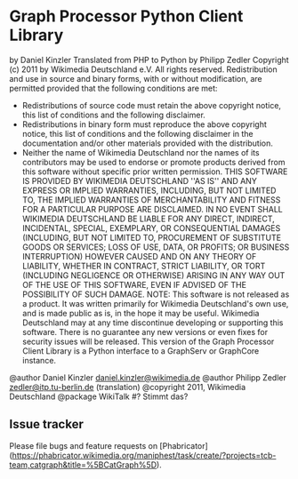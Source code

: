 # Graph Processor Python Client Library
by Daniel Kinzler
Translated from PHP to Python by Philipp Zedler
Copyright (c) 2011 by Wikimedia Deutschland e.V.
All rights reserved.
Redistribution and use in source and binary forms, with or without
modification, are permitted provided that the following conditions are met:
* Redistributions of source code must retain the above copyright
notice, this list of conditions and the following disclaimer.
* Redistributions in binary form must reproduce the above copyright
notice, this list of conditions and the following disclaimer in the
documentation and/or other materials provided with the distribution.
* Neither the name of Wikimedia Deutschland nor the
names of its contributors may be used to endorse or promote products
derived from this software without specific prior written permission.
THIS SOFTWARE IS PROVIDED BY WIKIMEDIA DEUTSCHLAND ''AS IS'' AND ANY
EXPRESS OR IMPLIED WARRANTIES, INCLUDING, BUT NOT LIMITED TO, THE IMPLIED
WARRANTIES OF MERCHANTABILITY AND FITNESS FOR A PARTICULAR PURPOSE ARE
DISCLAIMED. IN NO EVENT SHALL WIKIMEDIA DEUTSCHLAND BE LIABLE FOR ANY
DIRECT, INDIRECT, INCIDENTAL, SPECIAL, EXEMPLARY, OR CONSEQUENTIAL DAMAGES
(INCLUDING, BUT NOT LIMITED TO, PROCUREMENT OF SUBSTITUTE GOODS OR SERVICES;
LOSS OF USE, DATA, OR PROFITS; OR BUSINESS INTERRUPTION) HOWEVER CAUSED AND
ON ANY THEORY OF LIABILITY, WHETHER IN CONTRACT, STRICT LIABILITY, OR TORT
(INCLUDING NEGLIGENCE OR OTHERWISE) ARISING IN ANY WAY OUT OF THE USE OF THIS
SOFTWARE, EVEN IF ADVISED OF THE POSSIBILITY OF SUCH DAMAGE.
NOTE: This software is not released as a product. It was written primarily for
Wikimedia Deutschland's own use, and is made public as is, in the hope it may
be useful. Wikimedia Deutschland may at any time discontinue developing or
supporting this software. There is no guarantee any new versions or even fixes
for security issues will be released.
This version of the Graph Processor Client Library
is a Python interface to a GraphServ or GraphCore instance.

@author Daniel Kinzler <daniel.kinzler@wikimedia.de>
@author Philipp Zedler <zedler@itp.tu-berlin.de> (translation)
@copyright 2011, Wikimedia Deutschland
@package WikiTalk #? Stimmt das?

## Issue tracker
Please file bugs and feature requests on [Phabricator] (https://phabricator.wikimedia.org/maniphest/task/create/?projects=tcb-team,catgraph&title=%5BCatGraph%5D).
